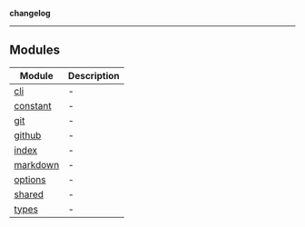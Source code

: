 **changelog**

***

## Modules

| Module | Description |
| ------ | ------ |
| [cli](#/cli.md) | - |
| [constant](#/constant.md) | - |
| [git](#/git.md) | - |
| [github](#/github.md) | - |
| [index](#/index.md) | - |
| [markdown](#/markdown.md) | - |
| [options](#/options.md) | - |
| [shared](#/shared.md) | - |
| [types](#/types.md) | - |
